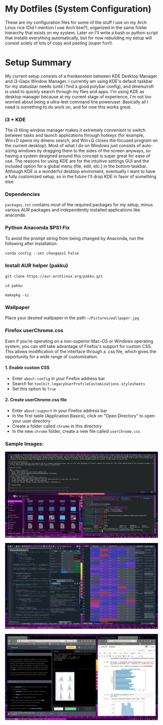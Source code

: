 # My Dotfiles (System Configuration)

These are my configuration files for some of the stuff I use on my Arch Linux rice (Did I mention I use Arch btw?), organized in the same folder hierarchy that exists on my system. Later on I'll write a bash or python script that installs everything automatically, but for now rebuilding my setup will consist solely of lots of copy and pasting (super fun!).

# Setup Summary
My current setup consists of a frankenstein between KDE Desktop Manager and i3-Gaps Window Manager. I currently am using KDE's default taskbar for my statusbar needs (until I find a good polybar config), and dmenu/rofi is used to quickly search through my files and apps. 
I'm using KDE as desktop manager because at my current stage of experience, I'm not too worried about being a ultra-leet command line poweruser. Basically all I need is something to do work on, and for now this works great.

### i3 + KDE
The i3 tiling window manager makes it extremely convenient to switch between tasks and launch applications through hotkeys (for example, Win+D opens my dmenu search, and Win+Q closes the focused program on the current desktop). Most of what I do on Windows just consists of auto-sizing windows by dragging them to the sides of the screen anyways, so having a system designed around this concept is super great for ease of use. The reasons for using KDE are for the intuitive settings GUI and the included option for a global menu (file, edit, etc.) in the bottom taskbar. Although KDE is a wonderful desktop enviroment, eventually I want to have a fully customized setup, so in the future I'll drop KDE in favor of something else. 

### Dependencies
`packages.txt` contains *most* of the required packages for my setup, minus various AUR packages and independently installed applications like anaconda.

### Python Anaconda $PS1 Fix
To avoid the prompt string from being changed by Anaconda, run the following after installation:

`conda config --set changeps1 False`

### Install AUR helper (pakku)
`git clone https://aur.archlinux.org/pakku.git`

`cd pakku`

`makepkg -si`

### Wallpaper
Place your desired wallpaper in the path `~/Pictures/wallpaper.jpg`

### Firefox userChrome.css
Even if you're operating on a non-superior Mac-OS or Windows operating system, you can still take advantage of Firefox's support for custom CSS. This allows modification of the interface through a .css file, which gives the opportunity for a wide range of customization.

#### 1. Enable custom CSS
- Enter `about:config` in your Firefox address bar
- Search for `toolkit.legacyUserProfileCustomizations.stylesheets`
- Set this option to `True`
#### 2. Create userChrome.css file
- Enter `about:support` in your Firefox address bar
- In the first table (Application Basics), click on "Open Directory" to open your user directory
- Create a folder called `chrome` in this directory
- In the new `chrome` folder, create a new file called `userChrome.css`

### Sample Images:

![Preview1](Images/Preview1.png)

![Preview2](Images/Preview2.png)

![Preview3](Images/Preview3.png)
